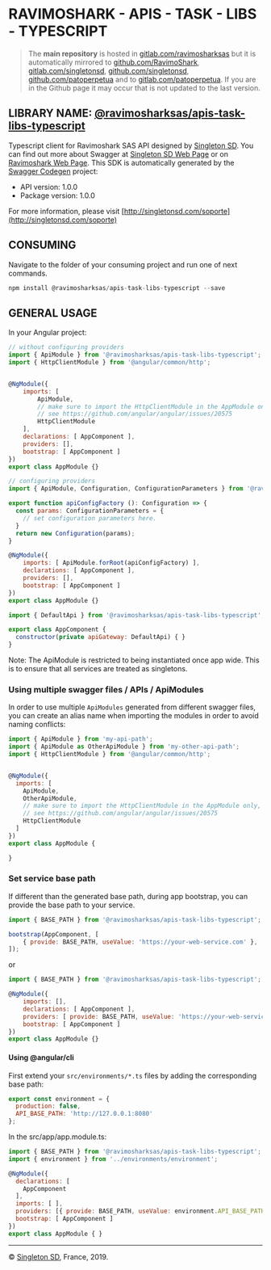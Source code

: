 # RAVIMOSHARK - APIS - TASK - LIBS - TYPESCRIPT

> The **main repository** is hosted in [gitlab.com/ravimosharksas](https://gitlab.com/ravimosharksas/apis/task/libs/typescript.git) but it is automatically mirrored to [github.com/RavimoShark](https://github.com/RavimoShark/apis-task-libs-typescript.git), [gitlab.com/singletonsd](https://gitlab.com/singletonsd/ravimosharksas/apis/task/libs/typescript.git), [github.com/singletonsd](https://github.com/singletonsd/ravimoshark-apis-task-libs-typescript.git), [github.com/patoperpetua](https://github.com/patoperpetua/ravimoshark-apis-task-libs-typescript.git) and to [gitlab.com/patoperpetua](https://gitlab.com/patoperpetua/ravimoshark-apis-task-libs-typescript.git). If you are in the Github page it may occur that is not updated to the last version.

## LIBRARY NAME: [@ravimosharksas/apis-task-libs-typescript](https://www.npmjs.com/package/@ravimosharksas/apis-task-libs-typescript)

Typescript client for Ravimoshark SAS API designed by [Singleton SD](http://singletonsd.com). You can find out more about Swagger at [Singleton SD Web Page](http://singletonsd.com) or on [Ravimoshark Web Page](https://ravimoshark.com).
This SDK is automatically generated by the [Swagger Codegen](https://github.com/swagger-api/swagger-codegen) project:

- API version: 1.0.0
- Package version: 1.0.0

For more information, please visit [http://singletonsd.com/soporte](http://singletonsd.com/soporte)

## CONSUMING

Navigate to the folder of your consuming project and run one of next commands.

```javascript
npm install @ravimosharksas/apis-task-libs-typescript --save
```

## GENERAL USAGE

In your Angular project:

```javascript
// without configuring providers
import { ApiModule } from '@ravimosharksas/apis-task-libs-typescript';
import { HttpClientModule } from '@angular/common/http';


@NgModule({
    imports: [
        ApiModule,
        // make sure to import the HttpClientModule in the AppModule only,
        // see https://github.com/angular/angular/issues/20575
        HttpClientModule
    ],
    declarations: [ AppComponent ],
    providers: [],
    bootstrap: [ AppComponent ]
})
export class AppModule {}
```

```javascript
// configuring providers
import { ApiModule, Configuration, ConfigurationParameters } from '@ravimosharksas/apis-task-libs-typescript';

export function apiConfigFactory (): Configuration => {
  const params: ConfigurationParameters = {
    // set configuration parameters here.
  }
  return new Configuration(params);
}

@NgModule({
    imports: [ ApiModule.forRoot(apiConfigFactory) ],
    declarations: [ AppComponent ],
    providers: [],
    bootstrap: [ AppComponent ]
})
export class AppModule {}
```

```javascript
import { DefaultApi } from '@ravimosharksas/apis-task-libs-typescript';

export class AppComponent {
  constructor(private apiGateway: DefaultApi) { }
}
```

Note: The ApiModule is restricted to being instantiated once app wide.
This is to ensure that all services are treated as singletons.

### Using multiple swagger files / APIs / ApiModules

In order to use multiple `ApiModules` generated from different swagger files,
you can create an alias name when importing the modules
in order to avoid naming conflicts:

```javascript
import { ApiModule } from 'my-api-path';
import { ApiModule as OtherApiModule } from 'my-other-api-path';
import { HttpClientModule } from '@angular/common/http';


@NgModule({
  imports: [
    ApiModule,
    OtherApiModule,
    // make sure to import the HttpClientModule in the AppModule only,
    // see https://github.com/angular/angular/issues/20575
    HttpClientModule
  ]
})
export class AppModule {

}
```

### Set service base path

If different than the generated base path, during app bootstrap, you can provide the base path to your service.

```javascript
import { BASE_PATH } from '@ravimosharksas/apis-task-libs-typescript';

bootstrap(AppComponent, [
    { provide: BASE_PATH, useValue: 'https://your-web-service.com' },
]);
```

or

```javascript
import { BASE_PATH } from '@ravimosharksas/apis-task-libs-typescript';

@NgModule({
    imports: [],
    declarations: [ AppComponent ],
    providers: [ provide: BASE_PATH, useValue: 'https://your-web-service.com' ],
    bootstrap: [ AppComponent ]
})
export class AppModule {}
```

#### Using @angular/cli

First extend your `src/environments/*.ts` files by adding the corresponding base path:

```javascript
export const environment = {
  production: false,
  API_BASE_PATH: 'http://127.0.0.1:8080'
};
```

In the src/app/app.module.ts:

```javascript
import { BASE_PATH } from '@ravimosharksas/apis-task-libs-typescript';
import { environment } from '../environments/environment';

@NgModule({
  declarations: [
    AppComponent
  ],
  imports: [ ],
  providers: [{ provide: BASE_PATH, useValue: environment.API_BASE_PATH }],
  bootstrap: [ AppComponent ]
})
export class AppModule { }
```

----------------------

© [Singleton SD](http://singletonsd.com), France, 2019.
